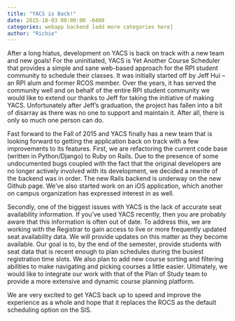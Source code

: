 ```yaml
---
title: "YACS is Back!"
date: 2015-10-03 00:00:00 -0400
categories: webapp backend [add more categories here]
author: "Richie"
---
```


After a long hiatus, development on YACS is back on track with a new team and
new goals! For the uninitiated, YACS is Yet Another Course Scheduler that
provides a simple and sane web-based approach for the RPI student community to
schedule their classes. It was initially started off by Jeff Hui – an RPI alum
and former RCOS member. Over the years, it has served the community well and on
behalf of the entire RPI student community we would like to extend our thanks to
Jeff for taking the initiative of making YACS. Unfortunately after Jeff’s
graduation, the project has fallen into a bit of disarray as there was no one to
support and maintain it. After all, there is only so much one person can do.

Fast forward to the Fall of 2015 and YACS finally has a new team that is looking
forward to getting the application back on track with a few improvements to its
features. First, we are refactoring the current code base (written in
Python/Django) to Ruby on Rails. Due to the presence of some undocumented bugs
coupled with the fact that the original developers are no longer actively
involved with its development, we decided a rewrite of the backend was in order.
The new Rails backend is underway on the new Github page. We’ve also started
work on an iOS application, which another on campus organization has expressed
interest in as well.

Secondly, one of the biggest issues with YACS is the lack of accurate seat
availability information. If you’ve used YACS recently, then you are probably
aware that this information is often out of date. To address this, we are
working with the Registrar to gain access to live or more frequently updated
seat availability data. We will provide updates on this matter as they become
available. Our goal is to, by the end of the semester, provide students with
seat data that is recent enough to plan schedules during the busiest
registration time slots. We also plan to add new course sorting and filtering
abilities to make navigating and picking courses a little easier. Ultimately, we
would like to integrate our work with that of the Plan of Study team to provide
a more extensive and dynamic course planning platform.

We are very excited to get YACS back up to speed and improve the experience as a
whole and hope that it replaces the ROCS as the default scheduling option on the
SIS.
